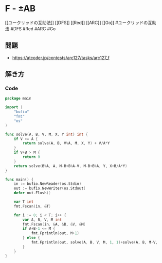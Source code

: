 # F - ±AB
[[ユークリッドの互助法]] [[DFS]] [[Red]] [[ARC]] [[Go]]
#ユークリッドの互助法 #DFS #Red #ARC #Go 

##  問題
- https://atcoder.jp/contests/arc127/tasks/arc127_f

## 解き方
### Code
```go
package main

import (
	"bufio"
	"fmt"
	"os"
)

func solve(A, B, V, M, X, Y int) int {
	if V >= A {
		return solve(A, B, V%A, M, X, Y) + V/A*Y
	}
	if V+B > M {
		return 0
	}
	return solve(B%A, A, M-B+B%A-V, M-B+B%A, Y, X+B/A*Y)
}

func main() {
	in := bufio.NewReader(os.Stdin)
	out := bufio.NewWriter(os.Stdout)
	defer out.Flush()

	var T int
	fmt.Fscan(in, &T)

	for i := 0; i < T; i++ {
		var A, B, V, M int
		fmt.Fscan(in, &A, &B, &V, &M)
		if A+B-1 <= M {
			fmt.Fprintln(out, M+1)
		} else {
			fmt.Fprintln(out, solve(A, B, V, M, 1, 1)+solve(A, B, M-V, M, 1, 1)+1)
		}
	}
}
```
